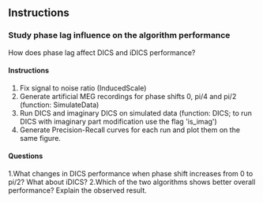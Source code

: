 Instructions
------------

### Study phase lag influence on the algorithm performance
How does phase lag affect DICS and iDICS performance?

#### Instructions
1. Fix signal to noise ratio (InducedScale)
2. Generate artificial MEG recordings for phase shifts 0, pi/4 and pi/2 (function: SimulateData)
3. Run DICS and imaginary DICS on simulated data (function: DICS; to run DICS with imaginary part modification use the flag 'is_imag')
4. Generate Precision-Recall curves for each run and plot them on the same figure.

#### Questions
1.What changes in DICS performance when phase shift increases from 0 to pi/2? What about iDICS?
2.Which of the two algorithms shows better overall performance? Explain the observed result.
###
